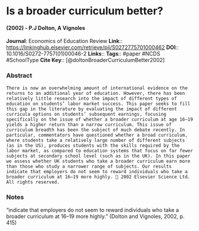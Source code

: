 # Is a broader curriculum better?
#### (2002) - P.J Dolton, A Vignoles
**Journal**: Economics of Education Review
**Link**:: https://linkinghub.elsevier.com/retrieve/pii/S0272775701000462
**DOI**:: 10.1016/S0272-7757(01)00046-2
**Links**:: 
**Tags**:: #paper #NCDS #SchoolType 
**Cite Key**:: [@doltonBroaderCurriculumBetter2002]

### Abstract

```
There is now an overwhelming amount of international evidence on the returns to an additional year of education. However, there has been relatively little research into the impact of different types of education on students’ labor market success. This paper seeks to fill this gap in the literature by evaluating the impact of different curricula options on students’ subsequent earnings, focusing specifically on the issue of whether a broader curriculum at age 16–19 yields a higher return than a narrow curriculum. This issue of curriculum breadth has been the subject of much debate recently. In particular, commentators have questioned whether a broad curriculum, where students take a relatively large number of different subjects (as in the US), produces students with the skills required by the labor market, as compared to education systems that focus on far fewer subjects at secondary school level (such as in the UK). In this paper we assess whether UK students who take a broader curriculum earn more than those who study a narrower range of subjects. Our results indicate that employers do not seem to reward individuals who take a broader curriculum at 16–19 more highly.  2002 Elsevier Science Ltd. All rights reserved.
```

### Notes

“indicate that employers do not seem to reward individuals who take a broader curriculum at 16–19 more highly.” (Dolton and Vignoles, 2002, p. 415)